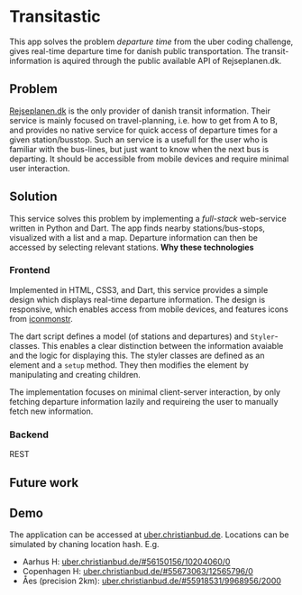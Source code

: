 # Transitastic
This app solves the problem *departure time* from the uber coding challenge, gives real-time departure time for danish public transportation. The transit-information is aquired through the public available API of Rejseplanen.dk.

## Problem 
[Rejseplanen.dk](http://rejseplanen.dk) is the only provider of danish transit information. Their service is mainly focused on travel-planning, i.e. how to get from A to B, and provides no native service for quick access of departure times for a given station/busstop. Such an service is a usefull for the user who is familiar with the bus-lines, but just want to know when the next bus is departing. It should be accessible from mobile devices and require minimal user interaction.

## Solution
This service solves this problem by implementing a *full-stack* web-service written in Python and Dart. The app finds nearby stations/bus-stops, visualized with a list and a map. Departure information can then be accessed by selecting relevant stations. **Why these technologies**

### Frontend
Implemented in HTML, CSS3, and Dart, this service provides a simple design which displays real-time departure information. The design is responsive, which enables access from mobile devices, and features icons from [iconmonstr](http://iconmonstr.com/).

The dart script defines a model (of stations and departures) and `Styler`-classes. This enables a clear distinction between the information avaiable and the logic for displaying this. The styler classes are defined as an element and a `setup` method. They then modifies the element by manipulating and creating children. 

The implementation focuses on minimal client-server interaction, by only fetching departure information lazily and requireing the user to manually fetch new information. 

### Backend

REST

## Future work

## Demo
The application can be accessed at [uber.christianbud.de](http://uber.christianbud.de). Locations can be simulated by chaning location hash. E.g.

* Aarhus H: [uber.christianbud.de/#56150156/10204060/0](http://uber.christianbud.de/#56150156/10204060/0)
* Copenhagen H: [uber.christianbud.de/#55673063/12565796/0](http://uber.christianbud.de/#55673063/12565796/0)
* Åes (precision 2km): [uber.christianbud.de/#55918531/9968956/2000](http://uber.christianbud.de/#55918531/9968956/2000)


<!---
Create a service that gives real-time departure time for public transportation (use freely available public API). The app should geolocalize the user.

Regardless of whether it's your own code or our coding challenge, write your README as if it was for a production service. Include the following items:

* Description of the problem and solution.
* Whether the solution focuses on back-end, front-end or if it's full stack.
* Reasoning behind your technical choices, including architectural. Trade-offs you might have made, anything you left out, or what you might do differently if you were to spend additional time on the project.
* Link to other code you're particularly proud of.
* Link to your resume or public profile.
* Link to to the hosted application where applicable.
-->
